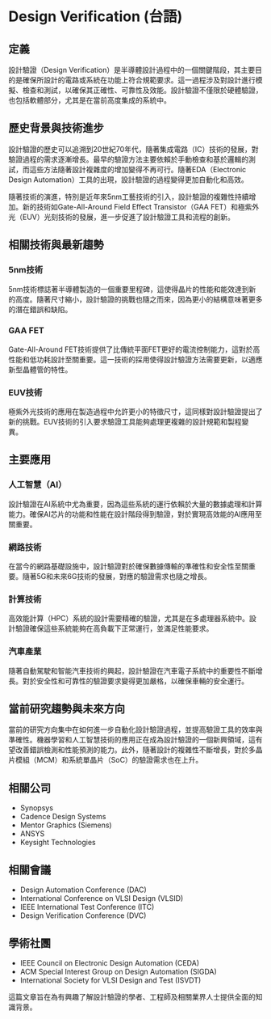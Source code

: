 # Design Verification (台語)

## 定義

設計驗證（Design Verification）是半導體設計過程中的一個關鍵階段，其主要目的是確保所設計的電路或系統在功能上符合規範要求。這一過程涉及對設計進行模擬、檢查和測試，以確保其正確性、可靠性及效能。設計驗證不僅限於硬體驗證，也包括軟體部分，尤其是在當前高度集成的系統中。

## 歷史背景與技術進步

設計驗證的歷史可以追溯到20世紀70年代，隨著集成電路（IC）技術的發展，對驗證過程的需求逐漸增長。最早的驗證方法主要依賴於手動檢查和基於邏輯的測試，而這些方法隨著設計複雜度的增加變得不再可行。隨著EDA（Electronic Design Automation）工具的出現，設計驗證的過程變得更加自動化和高效。

隨著技術的演進，特別是近年來5nm工藝技術的引入，設計驗證的複雜性持續增加。新的技術如Gate-All-Around Field Effect Transistor（GAA FET）和極紫外光（EUV）光刻技術的發展，進一步促進了設計驗證工具和流程的創新。

## 相關技術與最新趨勢

### 5nm技術

5nm技術標誌著半導體製造的一個重要里程碑，這使得晶片的性能和能效達到新的高度。隨著尺寸縮小，設計驗證的挑戰也隨之而來，因為更小的結構意味著更多的潛在錯誤和缺陷。

### GAA FET

Gate-All-Around FET技術提供了比傳統平面FET更好的電流控制能力，這對於高性能和低功耗設計至關重要。這一技術的採用使得設計驗證方法需要更新，以適應新型晶體管的特性。

### EUV技術

極紫外光技術的應用在製造過程中允許更小的特徵尺寸，這同樣對設計驗證提出了新的挑戰。EUV技術的引入要求驗證工具能夠處理更複雜的設計規範和製程變異。

## 主要應用

### 人工智慧（AI）

設計驗證在AI系統中尤為重要，因為這些系統的運行依賴於大量的數據處理和計算能力。確保AI芯片的功能和性能在設計階段得到驗證，對於實現高效能的AI應用至關重要。

### 網路技術

在當今的網路基礎設施中，設計驗證對於確保數據傳輸的準確性和安全性至關重要。隨著5G和未來6G技術的發展，對應的驗證需求也隨之增長。

### 計算技術

高效能計算（HPC）系統的設計需要精確的驗證，尤其是在多處理器系統中。設計驗證確保這些系統能夠在高負載下正常運行，並滿足性能要求。

### 汽車產業

隨著自動駕駛和智能汽車技術的興起，設計驗證在汽車電子系統中的重要性不斷增長。對於安全性和可靠性的驗證要求變得更加嚴格，以確保車輛的安全運行。

## 當前研究趨勢與未來方向

當前的研究方向集中在如何進一步自動化設計驗證過程，並提高驗證工具的效率與準確性。機器學習和人工智慧技術的應用正在成為設計驗證的一個新興領域，這有望改善錯誤檢測和性能預測的能力。此外，隨著設計的複雜性不斷增長，對於多晶片模組（MCM）和系統單晶片（SoC）的驗證需求也在上升。

## 相關公司

- Synopsys
- Cadence Design Systems
- Mentor Graphics (Siemens)
- ANSYS
- Keysight Technologies

## 相關會議

- Design Automation Conference (DAC)
- International Conference on VLSI Design (VLSID)
- IEEE International Test Conference (ITC)
- Design Verification Conference (DVC)

## 學術社團

- IEEE Council on Electronic Design Automation (CEDA)
- ACM Special Interest Group on Design Automation (SIGDA)
- International Society for VLSI Design and Test (ISVDT) 

這篇文章旨在為有興趣了解設計驗證的學者、工程師及相關業界人士提供全面的知識背景。